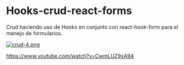 # Hooks-crud-react-forms
Crud haciendo uso de Hooks en conjunto con react-hook-form para el manejo de formularios.


[![crud-4.png](https://i.postimg.cc/MT6yPrfp/crud-4.png)](https://postimg.cc/7CRGb9NF)

https://www.youtube.com/watch?v=CwmLUZ9xA94
